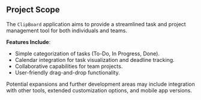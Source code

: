 ## Project Scope

The `ClipBoard` application aims to provide a streamlined task and project management tool for both individuals and teams. 

**Features Include**:
- Simple categorization of tasks (To-Do, In Progress, Done).
- Calendar integration for task visualization and deadline tracking.
- Collaborative capabilities for team projects.
- User-friendly drag-and-drop functionality.

Potential expansions and further development areas may include integration with other tools, extended customization options, and mobile app versions.
